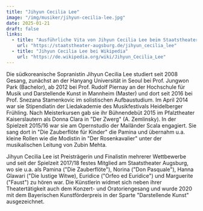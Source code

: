 ```yaml
---
title: "Jihyun Cecilia Lee"
image: "/img/musiker/jihyun-cecilia-lee.jpg"
date: 2025-01-21
draft: false
links:
  - title: "Ausführliche Vita von Jihyun Cecilia Lee beim Staatstheater Augsburg"
    url: "https://staatstheater-augsburg.de/jihyun_cecilia_lee"
  - title: "Jihyun Cecilia Lee bei Wikipedia"
    url: "https://de.wikipedia.org/wiki/Jihyun_Cecilia_Lee"
---
```


Die südkoreanische Sopranistin Jihyun Cecilia Lee studiert seit 2008 Gesang, zunächst an der Hanyang Universität in Seoul bei Prof. Jungwon Park (Bachelor), ab 2012 bei Prof. Rudolf Piernay an der Hochschule für Musik und Darstellende Kunst in Mannheim (Master) und dort seit 2016 bei Prof. Snezana Stamenkovic im solistischen Aufbaustudium. Im April 2014 war sie Stipendiatin der Liedakademie des Musikfestivals Heidelberger Frühling. Nach Meisterkursen gab sie ihr Bühnendebüt 2015 im Pfalztheater Kaiserslautern als Donna Clara in "Der Zwerg" (A. Zemlinsky). In der Spielzeit 2015/16 war sie am Opernstudio der Mailänder Scala engagiert. Sie sang dort in "Die Zauberflöte für Kinder" die Pamina und übernahm u.a. kleine Rollen wie die Modistin in "Der Rosenkavalier" unter der musikalischen Leitung von Zubin Mehta.

Jihyun Cecilia Lee ist Preisträgerin und Finalistin mehrerer Wettbewerbe und seit der Spielzeit 2017/18 festes Mitglied am Staatstheater Augsburg, wo sie u.a. als Pamina ("Die Zauberflöte"), Norina ("Don Pasquale"), Hanna Glawari ("Die lustige Witwe), Euridice ("Orfeo ed Euridice") und Marguerite ("Faust") zu hören war. Die Künstlerin widmet sich neben ihrer Theatertätigkeit auch dem Konzert- und Oratoriengesang und wurde 2020 mit dem Bayerischen Kunstförderpreis in der Sparte "Darstellende Kunst" ausgezeichnet.